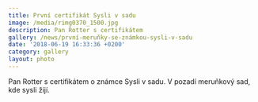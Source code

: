 ```yaml
---
title: První certifikát Sysli v sadu
image: /media/rimg0370_1500.jpg
description: Pan Rotter s certifikátem
gallery: /news/první-meruňky-se-známkou-sysli-v-sadu
date: '2018-06-19 16:33:36 +0200'
category: gallery
layout: photo
---
```

Pan Rotter s certifikátem o známce Sysli v sadu. V pozadí meruňkový sad, kde sysli žijí.
